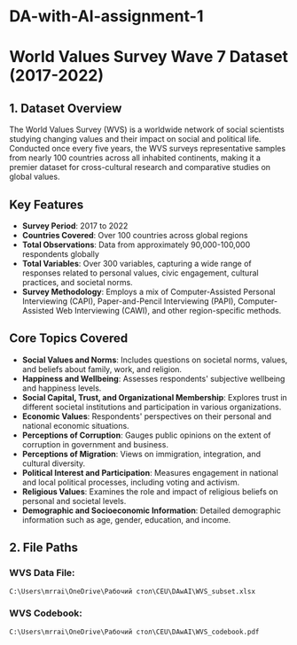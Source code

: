 # DA-with-AI-assignment-1
# World Values Survey Wave 7 Dataset (2017-2022)

## 1. Dataset Overview
The World Values Survey (WVS) is a worldwide network of social scientists studying changing values and their impact on social and political life. Conducted once every five years, the WVS surveys representative samples from nearly 100 countries across all inhabited continents, making it a premier dataset for cross-cultural research and comparative studies on global values.

## Key Features
- **Survey Period**: 2017 to 2022
- **Countries Covered**: Over 100 countries across global regions
- **Total Observations**: Data from approximately 90,000-100,000 respondents globally
- **Total Variables**: Over 300 variables, capturing a wide range of responses related to personal values, civic engagement, cultural practices, and societal norms.
- **Survey Methodology**: Employs a mix of Computer-Assisted Personal Interviewing (CAPI), Paper-and-Pencil Interviewing (PAPI), Computer-Assisted Web Interviewing (CAWI), and other region-specific methods.

## Core Topics Covered
- **Social Values and Norms**: Includes questions on societal norms, values, and beliefs about family, work, and religion.
- **Happiness and Wellbeing**: Assesses respondents' subjective wellbeing and happiness levels.
- **Social Capital, Trust, and Organizational Membership**: Explores trust in different societal institutions and participation in various organizations.
- **Economic Values**: Respondents' perspectives on their personal and national economic situations.
- **Perceptions of Corruption**: Gauges public opinions on the extent of corruption in government and business.
- **Perceptions of Migration**: Views on immigration, integration, and cultural diversity.
- **Political Interest and Participation**: Measures engagement in national and local political processes, including voting and activism.
- **Religious Values**: Examines the role and impact of religious beliefs on personal and societal levels.
- **Demographic and Socioeconomic Information**: Detailed demographic information such as age, gender, education, and income.

## 2. File Paths

### WVS Data File:
`C:\Users\mrrai\OneDrive\Рабочий стол\CEU\DAwAI\WVS_subset.xlsx`

### WVS Codebook:
`C:\Users\mrrai\OneDrive\Рабочий стол\CEU\DAwAI\WVS_codebook.pdf`
